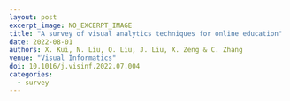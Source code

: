 ```yaml
---
layout: post
excerpt_image: NO_EXCERPT_IMAGE
title: "A survey of visual analytics techniques for online education"
date: 2022-08-01
authors: X. Kui, N. Liu, Q. Liu, J. Liu, X. Zeng & C. Zhang
venue: "Visual Informatics"
doi: 10.1016/j.visinf.2022.07.004
categories:
  - survey
---
```


